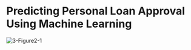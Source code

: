 # Predicting Personal Loan Approval Using Machine Learning
![3-Figure2-1](https://github.com/Prediction-of-Loan-Approval-ML/Loan-Approval/assets/80556383/bd4ea405-3243-4b30-b43f-4c222daf5c04)
